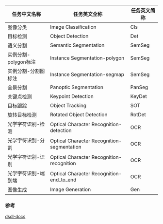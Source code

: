 | 任务中文名称             | 任务英文全称                               | 任务英文简称 |
|------------------------|------------------------------------------|--------------|
| 图像分类                | Image Classification                     | Cls          | 
| 目标检测                | Object Detection                         | Det          | 
| 语义分割                | Semantic Segmentation                    | SemSeg       | 
| 实例分割-polygon标注     | Instance Segmentation-polygon            | SemSeg       | 
| 实例分割-分割图标注       | Instance Segmentation-segmap             | SemSeg       | 
| 全景分割                | Panoptic Segmentation                    | PanSeg       |
| 关键点检测              | Keypoint Detection                       | KeyDet       | 
| 目标跟踪                | Object Tracking                          | SOT          | 
| 旋转目标检测             | Rotated Object Detection                 | RotDet       | 
| 光学字符识别-检测         | Optical Character Recognition-detection  | OCR          |
| 光学字符识别-分割         | Optical Character Recognition-segmentation | OCR         |
| 光学字符识别-识别         | Optical Character Recognition-recognition | OCR          |
| 光学字符识别-端到端       | Optical Character Recognition-end_to_end | OCR          |
| 图像生成                | Image Generation                         | Gen          | 

### 参考
[dsdl-docs](https://opendatalab.github.io/dsdl-docs/dsdl_template/overview/)